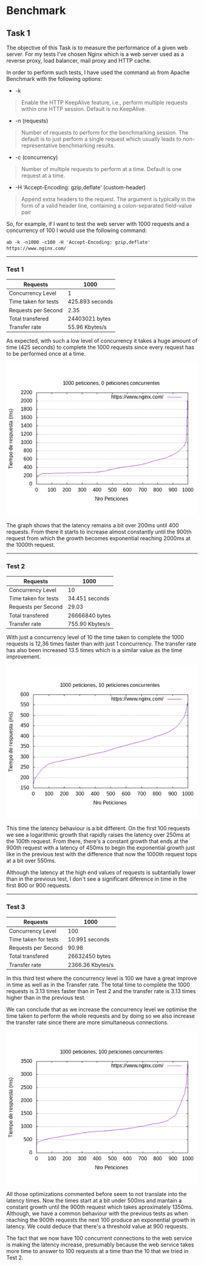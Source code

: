 # Benchmark

## Task 1

The objective of this Task is to measure the performance of a given web server. For my tests I've chosen Nginx which is
a web server used as a reverse proxy, load balancer, mail proxy and HTTP cache.

In order to perform such tests, I have used the command `ab` from Apache Benchmark with the following options:

+ -k 
> Enable the HTTP KeepAlive feature, i.e., perform multiple requests within one HTTP session. Default is no KeepAlive.
+ -n (requests)
> Number of requests to perform for the benchmarking session. The default is to just perform a single request which usually leads to non-representative benchmarking results.
+ -c (concurrency)
> Number of multiple requests to perform at a time. Default is one request at a time.
+ -H ‘Accept-Encoding: gzip,deflate’ (custom-header)
> Append extra headers to the request. The argument is typically in the form of a valid header line, containing a colon-separated field-value pair

So, for example, if I want to test the web server with 1000 requests and a concurrency of 100 I would use the following command:
```
ab -k -n1000 -c100 -H 'Accept-Encoding: gzip,deflate' https://www.nginx.com/
```

___

### Test 1

| Requests | 1000 |
| ------ | ----------- |
| Concurrency Level   | 1 |
| Time taken for tests | 425.893 seconds |
| Requests per Second    | 2.35 |
| Total transfered    | 24403021 bytes |
| Transfer rate    | 55.96 Kbytes/s |

As expected, with such a low level of concurrency it takes a huge amount of time (425 seconds) to complete the 1000 requests since every request has to be performed once at a time.


![Graph 1](https://github.com/cpamon/Benchmark/blob/main/resultados-1000-0.png)

The graph shows that the latency remains a bit over 200ms until 400 requests. From there it starts to increase almost constantly until the 900th request from which the growth becomes exponential reaching 2000ms at the 1000th request.


___

### Test 2

| Requests | 1000 |
| ------ | ----------- |
| Concurrency Level   | 10 |
| Time taken for tests | 34.451 seconds |
| Requests per Second    | 29.03 |
| Total transfered    | 26666840 bytes |
| Transfer rate    | 755.90 Kbytes/s |

With just a concurrency level of 10 the time taken to complete the 1000 requests is 12,36 times faster than with just 1 concurrency. The transfer rate has also been increased 13.5 times which is a similar value as the time improvement.

![Graph 2](https://github.com/cpamon/Benchmark/blob/main/resultados-1000-10.png)

This time the latency behaviour is a bit different. On the first 100 requests we see a logarithmic growth that rapidly raises the latency over 250ms at the 100th request. From there, there's a constant growth that ends at the 900th request with a latency of 450ms to begin the exponential growth just like in the previous test with the difference that now the 1000th request tops at a bit over 550ms.

Although the latency at the high end values of requests is subtantially lower than in the previous test, I don't see a significant diference in time in the first 800 or 900 requests.

___

### Test 3

| Requests | 1000 |
| ------ | ----------- |
| Concurrency Level   | 100 |
| Time taken for tests | 10.991 seconds |
| Requests per Second    | 90.98 |
| Total transfered    | 26632450 bytes |
| Transfer rate    | 2366.36 Kbytes/s |

In this third test where the concurrency level is 100 we have a great improve in time as well as in the Transfer rate.
The total time to complete the 1000 requests is 3.13 times faster than in Test 2 and the transfer rate is 3.13 times higher than in the previous test.

We can conclude that as we increase the concurrency level we optimise the time taken to perform the whole requests and by doing so we also increase the transfer rate since there are more simultaneous connections.

![Graph 3](https://github.com/cpamon/Benchmark/blob/main/resultados-1000-100.png)

All those optimizations commented before seem to not translate into the latency times. Now the times start at a bit under 500ms and mantain a constant growth until the 900th request which takes aproximately 1350ms. Although, we have a common behaviour with the previous tests as when reaching the 900th requests the next 100 produce an exponential growth in latency. We could deduce that there's a threshold value at 900 requests.

The fact that we now have 100 concurrent connections to the web service is making the latency increase, presumably because the web service takes more time to answer to 100 requests at a time than the 10 that we tried in Test 2.

